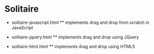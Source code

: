 # Solitaire

* solitaire-javascript.html
** implements drag and drop from scratch in JavaScript

* solitaire-jquery.html
** implements drag and drop using JQuery

* solitaire-html.html
** implements drag and drop using HTML5